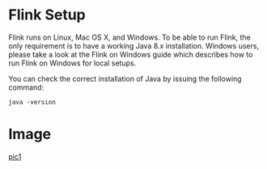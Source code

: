 # Flink Setup
Flink runs on Linux, Mac OS X, and Windows. To be able to run Flink, the only requirement is to have a working Java 8.x installation. Windows users, please take a look at the Flink on Windows guide which describes how to run Flink on Windows for local setups.

You can check the correct installation of Java by issuing the following command:
```
java -version
```
# Image
[pic1](https://github.com/tianyichow/DaSE_lab/raw/master/setup/pic/pic1.png)
